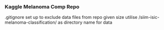 ### Kaggle Melanoma Comp Repo

.gitignore set up to exclude data files from repo given size
utilise /siim-isic-melanoma-classification/ as directory name for data
